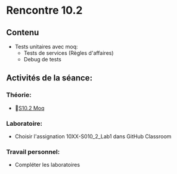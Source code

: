 # Rencontre 10.2

## Contenu
- Tests unitaires avec moq:   
  - Tests de services (Règles d'affaires) 
  - Debug de tests 

## Activités de la séance: 

### Théorie:  
- 🔗[S10.2 Moq](https://cegepedouardmontpetit-my.sharepoint.com/:p:/r/personal/valerie_turgeon_cegepmontpetit_ca/Documents/Site_3W6_Partage/10.2%20Tests%20Unitaires%20Moq/S10.2%20Moq.pptx?d=wc0c32c4e9d1f4633911d135fa3e0b523&csf=1&web=1&e=QTOeT4)

### Laboratoire:  
- Choisir l'assignation 10XX-S010_2_Lab1 dans GitHub Classroom

### Travail personnel: 
- Compléter les laboratoires 

